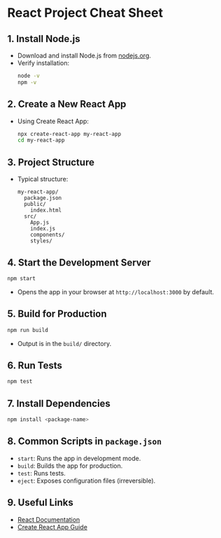# React Project Cheat Sheet

## 1. Install Node.js
- Download and install Node.js from [nodejs.org](https://nodejs.org/).
- Verify installation:
  ```sh
  node -v
  npm -v
  ```

## 2. Create a New React App
- Using Create React App:
  ```sh
  npx create-react-app my-react-app
  cd my-react-app
  ```

## 3. Project Structure
- Typical structure:
  ```
  my-react-app/
    package.json
    public/
      index.html
    src/
      App.js
      index.js
      components/
      styles/
  ```

## 4. Start the Development Server
```sh
npm start
```
- Opens the app in your browser at `http://localhost:3000` by default.

## 5. Build for Production
```sh
npm run build
```
- Output is in the `build/` directory.

## 6. Run Tests
```sh
npm test
```

## 7. Install Dependencies
```sh
npm install <package-name>
```

## 8. Common Scripts in `package.json`
- `start`: Runs the app in development mode.
- `build`: Builds the app for production.
- `test`: Runs tests.
- `eject`: Exposes configuration files (irreversible).

## 9. Useful Links
- [React Documentation](https://react.dev/)
- [Create React App Guide](https://create-react-app.dev/)
